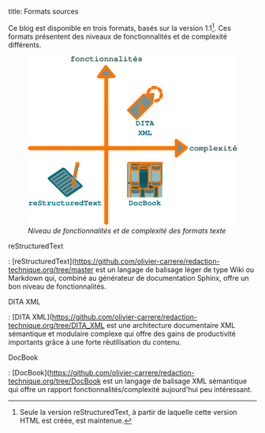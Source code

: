 title: Formats sources

Ce blog est disponible en trois formats, basés sur la version 1.1[^1].
Ces formats présentent des niveaux de fonctionnalités et de complexité
différents.

<figure>
<img src="graphics/fonctionnalites_complexite.svg"
alt="graphics/fonctionnalites_complexite.svg" />
<figcaption><em>Niveau de fonctionnalités et de complexité des formats
texte</em></figcaption>
</figure>

reStructuredText

:   \[reStructuredText\](<https://github.com/olivier-carrere/redaction-technique.org/tree/master>
    est un langage de balisage léger de type Wiki ou Markdown qui,
    combiné au générateur de documentation Sphinx, offre un bon niveau
    de fonctionnalités.

DITA XML

:   \[DITA
    XML\](<https://github.com/olivier-carrere/redaction-technique.org/tree/DITA_XML>
    est une architecture documentaire XML sémantique et modulaire
    complexe qui offre des gains de productivité importants grâce à une
    forte réutilisation du contenu.

DocBook

:   \[DocBook\](<https://github.com/olivier-carrere/redaction-technique.org/tree/DocBook>
    est un langage de balisage XML sémantique qui offre un rapport
    fonctionnalités/complexité aujourd\'hui peu intéressant.

[^1]: Seule la version reStructuredText, à partir de laquelle cette
    version HTML est créée, est maintenue.
